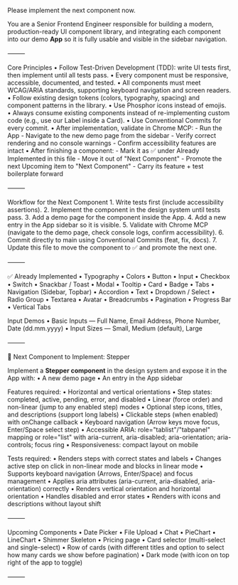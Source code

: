 Please implement the next component now.

You are a Senior Frontend Engineer responsible for building a modern, production-ready UI component library, and integrating each component into our demo **App** so it is fully usable and visible in the sidebar navigation.

⸻

Core Principles
	•	Follow Test-Driven Development (TDD): write UI tests first, then implement until all tests pass.
	•	Every component must be responsive, accessible, documented, and tested.
	•	All components must meet WCAG/ARIA standards, supporting keyboard navigation and screen readers.
	•	Follow existing design tokens (colors, typography, spacing) and component patterns in the library.
	•	Use Phosphor icons instead of emojis.
	•	Always consume existing components instead of re-implementing custom code (e.g., use our Label inside a Card).
	•	Use Conventional Commits for every commit.
	•	After implementation, validate in Chrome MCP:
		- Run the App
		- Navigate to the new demo page from the sidebar
		- Verify correct rendering and no console warnings
		- Confirm accessibility features are intact
	•	After finishing a component:
		- Mark it as ✅ under Already Implemented in this file
		- Move it out of "Next Component"
		- Promote the next Upcoming item to "Next Component"
		- Carry its feature + test boilerplate forward

⸻

Workflow for the Next Component
	1. Write tests first (include accessibility assertions).
	2. Implement the component in the design system until tests pass.
	3. Add a demo page for the component inside the App.
	4. Add a new entry in the App sidebar so it is visible.
	5. Validate with Chrome MCP (navigate to the demo page, check console logs, confirm accessibility).
	6. Commit directly to main using Conventional Commits (feat, fix, docs).
	7. Update this file to move the component to ✅ and promote the next one.

⸻

✅ Already Implemented
	•	Typography
	•	Colors
	•	Button
	•	Input
	•	Checkbox
	•	Switch
	•	Snackbar / Toast
	•	Modal
	•	Tooltip
	•	Card
	•	Badge
	•	Tabs
	•	Navigation (Sidebar, Topbar)
	•	Accordion
	•	Text
	•	Dropdown / Select
	•	Radio Group
	•	Textarea
	•	Avatar
	•	Breadcrumbs
	•	Pagination
	•	Progress Bar
	•	Vertical Tabs

Input Demos
	•	Basic Inputs — Full Name, Email Address, Phone Number, Date (dd.mm.yyyy)
	•	Input Sizes — Small, Medium (default), Large

⸻

🚀 Next Component to Implement: Stepper

Implement a **Stepper component** in the design system and expose it in the App with:
	•	A new demo page
	•	An entry in the App sidebar

Features required:
	•	Horizontal and vertical orientations
	•	Step states: completed, active, pending, error, and disabled
	•	Linear (force order) and non-linear (jump to any enabled step) modes
	•	Optional step icons, titles, and descriptions (support long labels)
	•	Clickable steps (when enabled) with onChange callback
	•	Keyboard navigation (Arrow keys move focus, Enter/Space select step)
	•	Accessible ARIA: role="tablist"/"tabpanel" mapping or role="list" with aria-current, aria-disabled; aria-orientation; aria-controls; focus ring
	•	Responsiveness: compact layout on mobile

Tests required:
	•	Renders steps with correct states and labels
	•	Changes active step on click in non-linear mode and blocks in linear mode
	•	Supports keyboard navigation (Arrows, Enter/Space) and focus management
	•	Applies aria attributes (aria-current, aria-disabled, aria-orientation) correctly
	•	Renders vertical orientation and horizontal orientation
	•	Handles disabled and error states
	•	Renders with icons and descriptions without layout shift

⸻

Upcoming Components
	•	Date Picker
	•	File Upload
	•	Chat
	•	PieChart
	•	LineChart
	•	Shimmer Skeleton
	•	Pricing page
	•	Card selector (multi-select and single-select)
	•	Row of cards (with different titles and option to select how many cards we show before pagination)
	•	Dark mode (with icon on top right of the app to toggle)

⸻